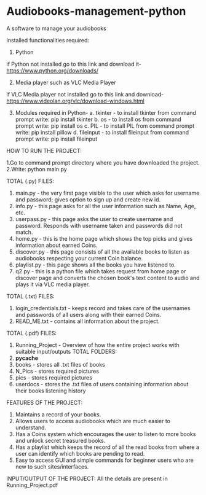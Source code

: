 # Audiobooks-management-python
A software to manage your audiobooks

Installed functionalities required:
1. Python

if Python not installed go to this link and download it-
https://www.python.org/downloads/

2. Media player such as VLC Media Player

if VLC Media player not installed go to this link and download-
https://www.videolan.org/vlc/download-windows.html

3. Modules required in Python-
  a. tkinter - to install tkinter from command prompt write: pip install tkinter
  b. os - to install os from command prompt write: pip install os
  c. PIL - to install PIL from command prompt write: pip install pillow
  d. fileinput - to install fileinput from command prompt write: pip install fileinput

HOW TO RUN THE PROJECT:

1.Go to command prompt directory where you have downloaded the project.
2.Write: python main.py

TOTAL (.py) FILES:
1. main.py - the very first page visible to the user which asks for username and password; gives option to sign up and create new id.
2. info.py - this page asks for all the user information such as Name, Age, etc.
3. userpass.py - this page asks the user to create username and password. Responds with username taken and passwords did not match.
4. home.py - this is the home page which shows the top picks and gives information about earned Coins.
5. discover.py - this page consists of all the available books to listen as audiobooks respecting your current Coin balance.
6. playlist.py - this page shows all the books you have listened to.
7. q2.py - this is a python file which takes request from home page or discover page and converts the chosen book's text content to audio and plays it via VLC media player.

TOTAL (.txt) FILES:
1. login_credentials.txt - keeps record and takes care of the usernames and passwords of all users along with their earned Coins.
2. READ_ME.txt - contains all information about the project.

TOTAL (.pdf) FILES:
1. Running_Project - Overview of how the entire project works with suitable input/outputs
TOTAL FOLDERS:
1. __pycache__
2. books - stores all .txt files of books
3. N_Pics - stores required pictures
4. pics - stores required pictures
5. userdocs - stores the .txt files of users containing information about their books listening history

FEATURES OF THE PROJECT:
1. Maintains a record of your books.
2. Allows users to access audiobooks which are much easier to understand.
3. Has a Coins system which encourages the user to listen to more books and unlock secret treasured books.
4. Has a playlist which keeps the record of all the read books from where a user can identify which books are pending to read.
5. Easy to access GUI and simple commands for beginner users who are new to such sites/interfaces.

INPUT/OUTPUT OF THE PROJECT:
All the details are present in Running_Project.pdf
